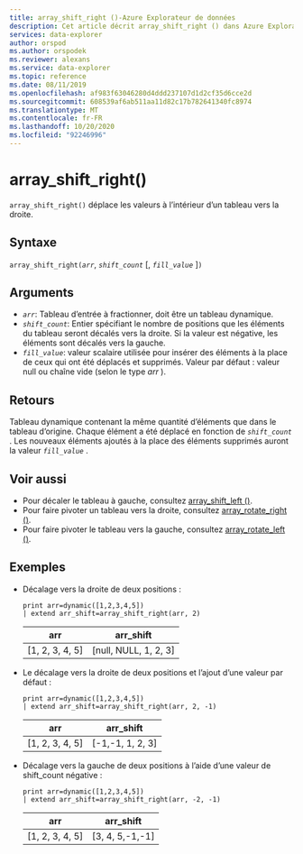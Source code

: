 ```yaml
---
title: array_shift_right ()-Azure Explorateur de données
description: Cet article décrit array_shift_right () dans Azure Explorateur de données.
services: data-explorer
author: orspod
ms.author: orspodek
ms.reviewer: alexans
ms.service: data-explorer
ms.topic: reference
ms.date: 08/11/2019
ms.openlocfilehash: af983f63046280d4ddd237107d1d2cf35d6cce2d
ms.sourcegitcommit: 608539af6ab511aa11d82c17b782641340fc8974
ms.translationtype: MT
ms.contentlocale: fr-FR
ms.lasthandoff: 10/20/2020
ms.locfileid: "92246996"
---
```

# <a name="array_shift_right"></a>array_shift_right()

`array_shift_right()` déplace les valeurs à l’intérieur d’un tableau vers la droite.

## <a name="syntax"></a>Syntaxe

`array_shift_right(`*`arr`*, *`shift_count`* [, *`fill_value`* ]`)`

## <a name="arguments"></a>Arguments

* *`arr`*: Tableau d’entrée à fractionner, doit être un tableau dynamique.
* *`shift_count`*: Entier spécifiant le nombre de positions que les éléments du tableau seront décalés vers la droite. Si la valeur est négative, les éléments sont décalés vers la gauche.
* *`fill_value`*: valeur scalaire utilisée pour insérer des éléments à la place de ceux qui ont été déplacés et supprimés. Valeur par défaut : valeur null ou chaîne vide (selon le type *arr* ).

## <a name="returns"></a>Retours

Tableau dynamique contenant la même quantité d’éléments que dans le tableau d’origine. Chaque élément a été déplacé en fonction de *`shift_count`* . Les nouveaux éléments ajoutés à la place des éléments supprimés auront la valeur *`fill_value`* .

## <a name="see-also"></a>Voir aussi

* Pour décaler le tableau à gauche, consultez [array_shift_left ()](array_shift_leftfunction.md).
* Pour faire pivoter un tableau vers la droite, consultez [array_rotate_right ()](array_rotate_rightfunction.md).
* Pour faire pivoter le tableau vers la gauche, consultez [array_rotate_left ()](array_rotate_leftfunction.md).

## <a name="examples"></a>Exemples

* Décalage vers la droite de deux positions :

    <!-- csl: https://help.kusto.windows.net:443/Samples -->
    ```kusto
    print arr=dynamic([1,2,3,4,5]) 
    | extend arr_shift=array_shift_right(arr, 2)
    ```
    
    |arr|arr_shift|
    |---|---|
    |[1, 2, 3, 4, 5]|[null, NULL, 1, 2, 3]|

* Le décalage vers la droite de deux positions et l’ajout d’une valeur par défaut :

    <!-- csl: https://help.kusto.windows.net:443/Samples -->
    ```kusto
    print arr=dynamic([1,2,3,4,5]) 
    | extend arr_shift=array_shift_right(arr, 2, -1)
    ```
    
    |arr|arr_shift|
    |---|---|
    |[1, 2, 3, 4, 5]|[-1,-1, 1, 2, 3]|

* Décalage vers la gauche de deux positions à l’aide d’une valeur de shift_count négative :

    <!-- csl: https://help.kusto.windows.net:443/Samples -->
    ```kusto
    print arr=dynamic([1,2,3,4,5]) 
    | extend arr_shift=array_shift_right(arr, -2, -1)
    ```
    
    |arr|arr_shift|
    |---|---|
    |[1, 2, 3, 4, 5]|[3, 4, 5,-1,-1]|
    